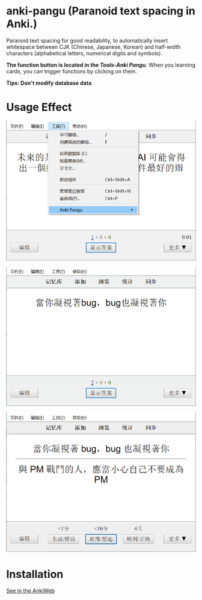 # anki-pangu (Paranoid text spacing in Anki.)

Paranoid text spacing for good readability, to automatically insert whitespace between CJK (Chinese, Japanese, Korean) and half-width characters (alphabetical letters, numerical digits and symbols).

**The function button is located in the *Tools-Anki Pangu***. When you learning cards, you can trigger functions by clicking on them.

**Tips: Don't modify database data**


# Usage Effect


![Button Position](./images/button.png "Button Position")

![Before](./images/before.png "Before")

![After](./images/after.png "After")


# Installation

[See in the AnkiWeb](https://ankiweb.net/shared/info/79544508)
